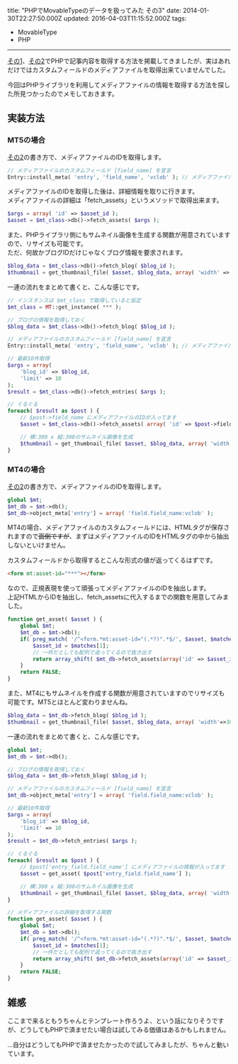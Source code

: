title: "PHPでMovableTypeのデータを扱ってみた その3"
date: 2014-01-30T22:27:50.000Z
updated: 2016-04-03T11:15:52.000Z
tags: 
  - MovableType
  - PHP
---

[その1](http://blog.sus-happy.net/201209/php-movabletype/ "PHPでMovableTypeのデータを扱ってみた")、[その2](http://blog.sus-happy.net/201209/php-movabletype-2/ "PHPでMovableTypeのデータを扱ってみた その2")でPHPで記事内容を取得する方法を掲載してきましたが、実はあれだけではカスタムフィールドのメディアファイルを取得出来ていませんでした。

今回はPHPライブラリを利用してメディアファイルの情報を取得する方法を探した所見つかったのでメモしておきます。


## 実装方法

### MT5の場合

[その2](http://blog.sus-happy.net/201209/php-movabletype-2/ "PHPでMovableTypeのデータを扱ってみた その2")の書き方で、メディアファイルのIDを取得します。

```php
// メディアファイルのカスタムフィールド [field_name] を宣言
Entry::install_meta( 'entry', 'field_name', 'vclob' ); // メディアファイルは [vclob] 形式
```

メディアファイルのIDを取得した後は、詳細情報を取りに行きます。  
 メディアファイルの詳細は「fetch_assets」というメソッドで取得出来ます。

```php
$args = array( 'id' => $asset_id );
$asset = $mt_class->db()->fetch_assets( $args );
```

また、PHPライブラリ側にもサムネイル画像を生成する関数が用意されていますので、リサイズも可能です。  
 ただ、何故かブログIDだけじゃなくブログ情報を要求されます。

```php
$blog_data = $mt_class->db()->fetch_blog( $blog_id );
$thumbnail = get_thumbnail_file( $asset, $blog_data, array( 'width' => 300, 'height' => 300 ) );
```

一連の流れをまとめて書くと、こんな感じです。

```php
// インスタンスは $mt_class で取得していると仮定
$mt_class = MT::get_instance( *** );

// ブログの情報を取得しておく
$blog_data = $mt_class->db()->fetch_blog( $blog_id );

// メディアファイルのカスタムフィールド [field_name] を宣言
Entry::install_meta( 'entry', 'field_name', 'vclob' ); // メディアファイルは [vclob] 形式

// 最新10件取得
$args = array(
	'blog_id' => $blog_id,
	'limit' => 10
);
$result = $mt_class->db()->fetch_entries( $args );

// ぐるぐる
foreach( $result as $post ) {
	// $post->field_name にメディアファイルのIDが入ってます
	$asset = $mt_class->db()->fetch_assets( array( 'id' => $post->field_name ) );

	// 横:300 x 縦:300のサムネイル画像を生成
	$thumbnail = get_thumbnail_file( $asset, $blog_data, array( 'width' => 300, 'height' => 300 ) );
}
```

### MT4の場合

[その2](http://blog.sus-happy.net/201209/php-movabletype-2/ "PHPでMovableTypeのデータを扱ってみた その2")の書き方で、メディアファイルのIDを取得します。

```php
global $mt;
$mt_db = $mt->db();
$mt_db->object_meta['entry'] = array( 'field.field_name:vclob' );
```

MT4の場合、メディアファイルのカスタムフィールドには、HTMLタグが保存されますので<del>面倒ですが</del>、まずはメディアファイルのIDをHTMLタグの中から抽出しないといけません。

カスタムフィールドから取得するとこんな形式の値が返ってくるはずです。

```html
<form mt:asset-id="***"></form>
```

なので、正規表現を使って頑張ってメディアファイルのIDを抽出します。  
 上記HTMLからIDを抽出し、fetch_assetsに代入するまでの関数を用意してみました。

```php
function get_asset( $asset ) {
	global $mt;
	$mt_db = $mt->db();
	if( preg_match( '/^<form.*mt:asset-id="(.*?)".*$/', $asset, $matches ) ){
		$asset_id = $matches[1];
		// 一件だとしても配列で返ってくるので抜き出す
		return array_shift( $mt_db->fetch_assets(array('id' => $asset_id)) );
	}
	return FALSE;
}
```

また、MT4にもサムネイルを作成する関数が用意されていますのでリサイズも可能です。MT5とほとんど変わりませんね。

```php
$blog_data = $mt_db->fetch_blog( $blog_id );
$thumbnail = get_thumbnail_file( $asset, $blog_data, array( 'width'=>300, 'height'=>300 ) );
```

一連の流れをまとめて書くと、こんな感じです。

```php
global $mt;
$mt_db = $mt->db();

// ブログの情報を取得しておく
$blog_data = $mt_db->fetch_blog( $blog_id );

// メディアファイルのカスタムフィールド [field_name] を宣言
$mt_db->object_meta['entry'] = array( 'field.field_name:vclob' );

// 最新10件取得
$args = array(
	'blog_id' => $blog_id,
	'limit' => 10
);
$result = $mt_db->fetch_entries( $args );

// ぐるぐる
foreach( $result as $post ) {
	// $post['entry_field.field_name'] にメディアファイルの情報が入ってます
	$asset = get_asset( $post['entry_field.field_name'] );

	// 横:300 x 縦:300のサムネイル画像を生成
	$thumbnail = get_thumbnail_file( $asset, $blog_data, array( 'width' => 300, 'height' => 300 ) );
}

// メディアファイルの詳細を取得する関数
function get_asset( $asset ) {
	global $mt;
	$mt_db = $mt->db();
	if( preg_match( '/^<form.*mt:asset-id="(.*?)".*$/', $asset, $matches ) ){
		$asset_id = $matches[1];
		// 一件だとしても配列で返ってくるので抜き出す
		return array_shift( $mt_db->fetch_assets(array('id' => $asset_id)) );
	}
	return FALSE;
}
```

## 雑感

ここまで来るともうちゃんとテンプレート作ろうよ、という話になりそうですが、どうしてもPHPで済ませたい場合は試してみる価値はあるかもしれません。

…自分はどうしてもPHPで済ませたかったので試してみましたが、ちゃんと動いています。